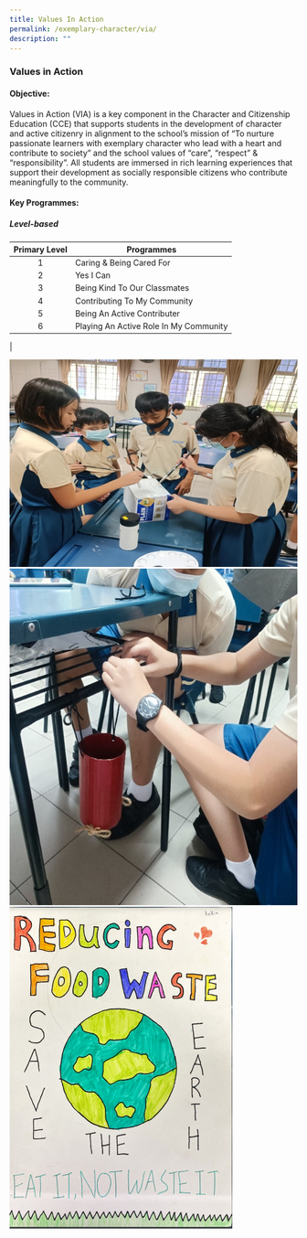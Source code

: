 ```yaml
---
title: Values In Action
permalink: /exemplary-character/via/
description: ""
---
```

### **Values in Action**
#### **Objective:**
Values in Action (VIA) is a key component in the Character and Citizenship Education (CCE) that supports students in the development of character and active citizenry in alignment to the school’s mission of “To nurture passionate learners with exemplary character who lead with a heart and contribute to society” and the school values of “care”, “respect” & “responsibility”. All students are immersed in rich learning experiences that support their development as socially responsible citizens who contribute meaningfully to the community.

#### **Key Programmes:**
##### **Level-based**

| Primary Level | Programmes |
|:---:|---|
| 1 | Caring & Being Cared For |
| 2 | Yes I Can |
| 3 | Being Kind To Our Classmates |
| 4 | Contributing To My Community |
| 5 | Being An Active Contributer |
| 6 | Playing An Active Role In My Community |
|

![](/images/Values%20in%20Action.jpg)
![](/images/Values%20In%20Action%203.jpg)
![](/images/Values%20In%20Action%202.png)